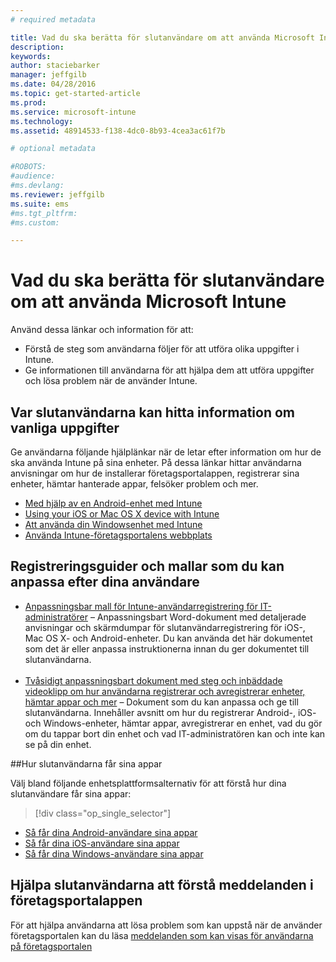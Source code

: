 ```yaml
---
# required metadata

title: Vad du ska berätta för slutanvändare om att använda Microsoft Intune | Microsoft Intune
description:
keywords:
author: staciebarker
manager: jeffgilb
ms.date: 04/28/2016
ms.topic: get-started-article
ms.prod:
ms.service: microsoft-intune
ms.technology:
ms.assetid: 48914533-f138-4dc0-8b93-4cea3ac61f7b

# optional metadata

#ROBOTS:
#audience:
#ms.devlang:
ms.reviewer: jeffgilb
ms.suite: ems
#ms.tgt_pltfrm:
#ms.custom:

---
```




# Vad du ska berätta för slutanvändare om att använda Microsoft Intune

Använd dessa länkar och information för att:

- Förstå de steg som användarna följer för att utföra olika uppgifter i Intune.
- Ge informationen till användarna för att hjälpa dem att utföra uppgifter och lösa problem när de använder Intune.


## Var slutanvändarna kan hitta information om vanliga uppgifter

Ge användarna följande hjälplänkar när de letar efter information om hur de ska använda Intune på sina enheter. På dessa länkar hittar användarna anvisningar om hur de installerar företagsportalappen, registrerar sina enheter, hämtar hanterade appar, felsöker problem och mer.

- [Med hjälp av en Android-enhet med Intune](/Intune/EndUser/using-your-android-device-with-intune)
- [Using your iOS or Mac OS X device with Intune](/Intune/EndUser/using-your-ios-or-mac-os-x-device-with-intune)
- [Att använda din Windowsenhet med Intune](/Intune/EndUser/using-your-windows-device-with-intune)
- [Använda Intune-företagsportalens webbplats](/Intune/EndUser/using-the-intune-company-portal-website)


## Registreringsguider och mallar som du kan anpassa efter dina användare

- [Anpassningsbar mall för Intune-användarregistrering för IT-administratörer](https://gallery.technet.microsoft.com/End-user-Intune-enrollment-55dfd64a) – Anpassningsbart Word-dokument med detaljerade anvisningar och skärmdumpar för slutanvändarregistrering för iOS-, Mac OS X- och Android-enheter. Du kan använda det här dokumentet som det är eller anpassa instruktionerna innan du ger dokumentet till slutanvändarna.</br></br>
- [Tvåsidigt anpassningsbart dokument med steg och inbäddade videoklipp om hur användarna registrerar och avregistrerar enheter, hämtar appar och mer](https://gallery.technet.microsoft.com/Intune-End-User-Enrollment-3a0c9b0c#content) – Dokument som du kan anpassa och ge till slutanvändarna. Innehåller avsnitt om hur du registrerar Android-, iOS- och Windows-enheter, hämtar appar, avregistrerar en enhet, vad du gör om du tappar bort din enhet och vad IT-administratören kan och inte kan se på din enhet.

##Hur slutanvändarna får sina appar

Välj bland följande enhetsplattformsalternativ för att förstå hur dina slutanvändare får sina appar:

> [!div class="op_single_selector"]
- [Så får dina Android-användare sina appar](how-your-android-users-get-their-apps.md)
- [Så får dina iOS-användare sina appar](how-your-ios-users-get-their-apps.md)
- [Så får dina Windows-användare sina appar](how-your-windows-users-get-their-apps.md)

## Hjälpa slutanvändarna att förstå meddelanden i företagsportalappen

För att hjälpa användarna att lösa problem som kan uppstå när de använder företagsportalen kan du läsa [meddelanden som kan visas för användarna på företagsportalen](/Intune/Plan-Design/help-end-users-understand-company-portal-app-messages)


<!--HONumber=May16_HO2-->


